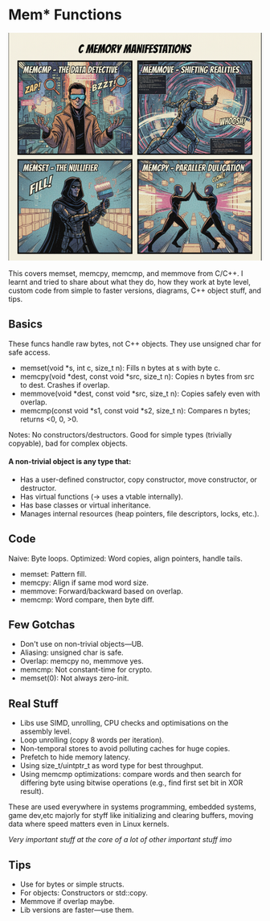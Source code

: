 # Mem* Functions

![Mem Functions](memfuncs.png)

This covers memset, memcpy, memcmp, and memmove from C/C++. I learnt and tried to share about what they do, how they work at byte level, custom code from simple to faster versions, diagrams, C++ object stuff, and tips.

## Basics
These funcs handle raw bytes, not C++ objects. They use unsigned char for safe access.

- memset(void *s, int c, size_t n): Fills n bytes at s with byte c.
- memcpy(void *dest, const void *src, size_t n): Copies n bytes from src to dest. Crashes if overlap.
- memmove(void *dest, const void *src, size_t n): Copies safely even with overlap.
- memcmp(const void *s1, const void *s2, size_t n): Compares n bytes; returns <0, 0, >0.

Notes: No constructors/destructors. Good for simple types (trivially copyable), bad for complex objects.

#### A non-trivial object is any type that:

 - Has a user-defined constructor, copy constructor, move constructor, or destructor.
 - Has virtual functions (→ uses a vtable internally).
 - Has base classes or virtual inheritance.
 - Manages internal resources (heap pointers, file descriptors, locks, etc.).

## Code
Naive: Byte loops.
Optimized: Word copies, align pointers, handle tails.
- memset: Pattern fill.
- memcpy: Align if same mod word size.
- memmove: Forward/backward based on overlap.
- memcmp: Word compare, then byte diff.

## Few Gotchas
- Don't use on non-trivial objects—UB.
- Aliasing: unsigned char is safe.
- Overlap: memcpy no, memmove yes.
- memcmp: Not constant-time for crypto.
- memset(0): Not always zero-init.

## Real Stuff
- Libs use SIMD, unrolling, CPU checks and optimisations on the assembly level.
- Loop unrolling (copy 8 words per iteration).
- Non-temporal stores to avoid polluting caches for huge copies.
- Prefetch to hide memory latency.
- Using size_t/uintptr_t as word type for best throughput.
- Using memcmp optimizations: compare words and then search for differing byte using bitwise operations (e.g., find first set bit in XOR result).

These are used everywhere in systems programming, embedded systems, game dev,etc majorly for styff like initializing and clearing buffers, moving data where speed matters even in Linux kernels. 

*Very important stuff at the core of a lot of other important stuff imo*

## Tips
- Use for bytes or simple structs.
- For objects: Constructors or std::copy.
- Memmove if overlap maybe.
- Lib versions are faster—use them.
